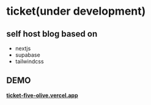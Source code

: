 <!--
 * @Author: JinBlack
 * @Date: 2024-01-23 10:31:31
 * @LastEditors: JinBlack
 * @LastEditTime: 2024-01-23 10:58:31
 * @FilePath: /ticket/README.md
 * @Description: black4jin@gmail.com
 * 
 * Copyright (c) 2024 by 4tmr, All Rights Reserved. 
-->
# ticket(under development)

## self host blog based on
- nextjs
- supabase
- tailwindcss

## DEMO
<p>
 <a href="https://ticket-five-olive.vercel.app/"><strong>ticket-five-olive.vercel.app</strong></a>
</p>
